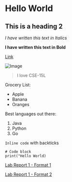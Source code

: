 # Hello World
## This is a heading 2

_I have written this text in Italics_

**I have written this text in Bold**

[Link](https://github.com/mohakvni/cse15l-lab-reports.git)

![Image](https://github.githubassets.com/images/modules/logos_page/GitHub-Mark.png)

> I love CSE-15L

Grocery List:
* Apple
* Banana
* Oranges

Best languages out there:
1. Java
2. Python
3. Go

`Inline code` with backticks

```
# Code block
print("Hello World)
```

[Lab Report 1 - Format 1](lab-report-1-week-2.html)

[Lab Report 1 - Format 2](https://mohakvni.github.io/cse15l-lab-reports/lab-report-1-week-2.html)